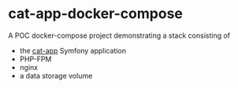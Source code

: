 cat-app-docker-compose
======================

A POC docker-compose project demonstrating a stack consisting of

* the [cat-app](https://github.com/othillo/cat-app) Symfony application
* PHP-FPM
* nginx
* a data storage volume
